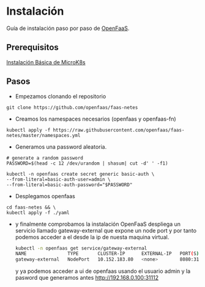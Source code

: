 # Instalación

Guía de instalación paso por paso de [OpenFaaS](https://www.openfaas.com/).

## Prerequisitos

[Instalación Básica de MicroK8s](/Microk8s.md)

## Pasos

- Empezamos clonando el repositorio

```shell
git clone https://github.com/openfaas/faas-netes
```

- Creamos los namespaces necesarios (openfaas y openfaas-fn)

```shell
kubectl apply -f https://raw.githubusercontent.com/openfaas/faas-netes/master/namespaces.yml
```

- Generamos una password aleatoria.

```shell
# generate a random password
PASSWORD=$(head -c 12 /dev/urandom | shasum| cut -d' ' -f1)

kubectl -n openfaas create secret generic basic-auth \
--from-literal=basic-auth-user=admin \
--from-literal=basic-auth-password="$PASSWORD"
```

- Desplegamos openfaas

```shell
cd faas-netes && \
kubectl apply -f ./yaml
```

- y finalmente comprobamos la instalación
    OpenFaaS despliega un servicio llamado gateway-external que expone un node port y por tanto podemos acceder a el desde la ip de nuesta maquina virtual.

    ```bash
    kubectl -n openfaas get service/gateway-external
    NAME               TYPE       CLUSTER-IP      EXTERNAL-IP   PORT(S)          AGE
    gateway-external   NodePort   10.152.183.80   <none>        8080:31112/TCP   83d
    ```

    y ya podemos acceder a ui de openfaas usando el usuario admin y la pasword que generamos antes <http://192.168.0.100:31112>
